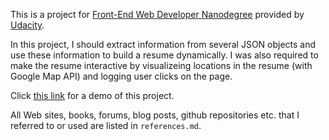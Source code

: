 This is a project for [Front-End Web Developer Nanodegree](https://www.udacity.com/course/nd001) provided by [Udacity](https://www.udacity.com). 

In this project, I should extract information from several JSON objects and use these information to build a resume dynamically. I was also required to make the resume interactive by visualizeing locations in the resume (with Google Map API) and logging user clicks on the page. 

Click [this link](http://g7845123.github.io/resume) for a demo of this project. 

All Web sites, books, forums, blog posts, github repositories etc. that I referred to or used are listed in `references.md`. 